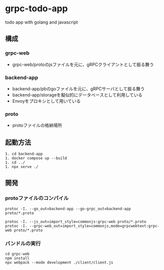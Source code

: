 # grpc-todo-app
todo app with golang and javascript
## 構成
### grpc-web
- grpc-web/protoのjsファイルを元に、gRPCクライアントとして振る舞う
### backend-app
- backend-app/pbのgoファイルを元に、gRPCサーバとして振る舞う
- backend-app/storageを擬似的にデータベースとして利用している
- Envoyをプロキシとして用いている
### proto
- protoファイルの格納場所

## 起動方法
```
1. cd backend-app
1. docker compose up --build
1. cd ../
1. npx serve ./
```

## 開発
### protoファイルのコンパイル
```
protoc -I. --go_out=backend-app --go-grpc_out=backend-app proto/*.proto

protoc -I. --js_out=import_style=commonjs:grpc-web proto/*.proto
protoc -I. --grpc-web_out=import_style=commonjs,mode=grpcwebtext:grpc-web proto/*.proto
```
### バンドルの実行
```
cd grpc-web
npm install
npx webpack --mode development ./client/client.js
```